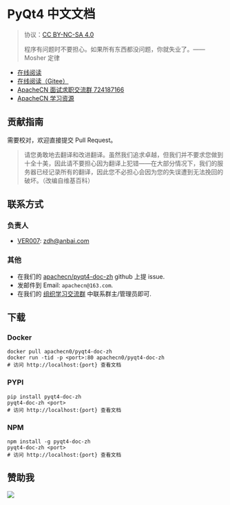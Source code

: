 # PyQt4 中文文档

> 协议：[CC BY-NC-SA 4.0](http://creativecommons.org/licenses/by-nc-sa/4.0/)
> 
> 程序有问题时不要担心。如果所有东西都没问题，你就失业了。——Mosher 定律

* [在线阅读](https://pyqt4.apachecn.org)
* [在线阅读（Gitee）](https://apachecn.gitee.io/pyqt4-doc-zh/)
* [ApacheCN 面试求职交流群 724187166](https://jq.qq.com/?_wv=1027&k=54ujcL3)
* [ApacheCN 学习资源](http://www.apachecn.org/)

## 贡献指南

需要校对，欢迎直接提交 Pull Request。

> 请您勇敢地去翻译和改进翻译。虽然我们追求卓越，但我们并不要求您做到十全十美，因此请不要担心因为翻译上犯错——在大部分情况下，我们的服务器已经记录所有的翻译，因此您不必担心会因为您的失误遭到无法挽回的破坏。（改编自维基百科）

## 联系方式

### 负责人

* [VER007](https://github.com/ver007): <zdh@anbai.com>

### 其他

*   在我们的 [apachecn/pyqt4-doc-zh](https://github.com/apachecn/pyqt4-doc-zh) github 上提 issue.
*   发邮件到 Email: `apachecn@163.com`.
*   在我们的 [组织学习交流群](http://www.apachecn.org/organization/348.html) 中联系群主/管理员即可.

## 下载

### Docker

```
docker pull apachecn0/pyqt4-doc-zh
docker run -tid -p <port>:80 apachecn0/pyqt4-doc-zh
# 访问 http://localhost:{port} 查看文档
```

### PYPI

```
pip install pyqt4-doc-zh
pyqt4-doc-zh <port>
# 访问 http://localhost:{port} 查看文档
```

### NPM

```
npm install -g pyqt4-doc-zh
pyqt4-doc-zh <port>
# 访问 http://localhost:{port} 查看文档
```

## 赞助我

![](https://img-blog.csdnimg.cn/20200112005920729.png)
